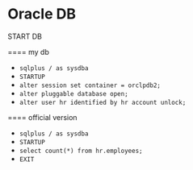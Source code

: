 # Oracle DB


START DB

==== my db
* `sqlplus / as sysdba`
* `STARTUP`
* `alter session set container = orclpdb2;`
* `alter pluggable database open;`
* `alter user hr identified by hr account unlock;`

==== official version
* `sqlplus / as sysdba`
* `STARTUP`
* `select count(*) from hr.employees;`
* `EXIT`